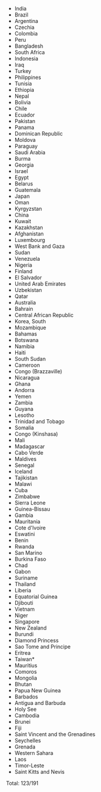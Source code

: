 * India
* Brazil
* Argentina
* Czechia
* Colombia
* Peru
* Bangladesh
* South Africa
* Indonesia
* Iraq
* Turkey
* Philippines
* Tunisia
* Ethiopia
* Nepal
* Bolivia
* Chile
* Ecuador
* Pakistan
* Panama
* Dominican Republic
* Moldova
* Paraguay
* Saudi Arabia
* Burma
* Georgia
* Israel
* Egypt
* Belarus
* Guatemala
* Japan
* Oman
* Kyrgyzstan
* China
* Kuwait
* Kazakhstan
* Afghanistan
* Luxembourg
* West Bank and Gaza
* Sudan
* Venezuela
* Nigeria
* Finland
* El Salvador
* United Arab Emirates
* Uzbekistan
* Qatar
* Australia
* Bahrain
* Central African Republic
* Korea, South
* Mozambique
* Bahamas
* Botswana
* Namibia
* Haiti
* South Sudan
* Cameroon
* Congo (Brazzaville)
* Nicaragua
* Ghana
* Andorra
* Yemen
* Zambia
* Guyana
* Lesotho
* Trinidad and Tobago
* Somalia
* Congo (Kinshasa)
* Mali
* Madagascar
* Cabo Verde
* Maldives
* Senegal
* Iceland
* Tajikistan
* Malawi
* Cuba
* Zimbabwe
* Sierra Leone
* Guinea-Bissau
* Gambia
* Mauritania
* Cote d'Ivoire
* Eswatini
* Benin
* Rwanda
* San Marino
* Burkina Faso
* Chad
* Gabon
* Suriname
* Thailand
* Liberia
* Equatorial Guinea
* Djibouti
* Vietnam
* Niger
* Singapore
* New Zealand
* Burundi
* Diamond Princess
* Sao Tome and Principe
* Eritrea
* Taiwan*
* Mauritius
* Comoros
* Mongolia
* Bhutan
* Papua New Guinea
* Barbados
* Antigua and Barbuda
* Holy See
* Cambodia
* Brunei
* Fiji
* Saint Vincent and the Grenadines
* Seychelles
* Grenada
* Western Sahara
* Laos
* Timor-Leste
* Saint Kitts and Nevis

Total: 123/191